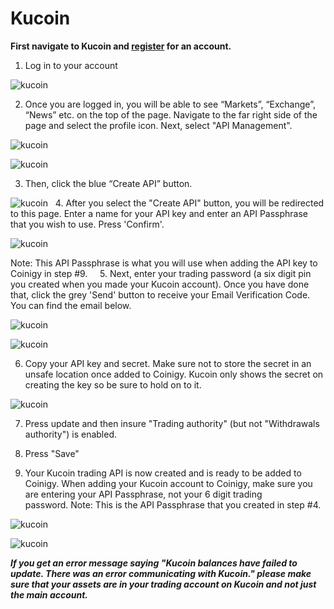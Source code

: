# Kucoin

**First navigate to Kucoin and [register](https://www.kucoin.com/#/signup) for an account.**

1. Log in to your account

![kucoin](/img/api-document/kucoin-login.png)

2. Once you are logged in, you will be able to see “Markets”, “Exchange”, “News” etc. on the top of the page. Navigate to the far right side of the page and select the profile icon. Next, select "API Management".

![kucoin](/img/api-document/kucoin-profile.png)

![kucoin](/img/api-document/kucoin-apimanagement.png)


3. Then, click the blue “Create API” button.

![kucoin](/img/api-document/kucoin-createapi.png)
 
4. After you select the "Create API" button, you will be redirected to this page. Enter a name for your API key and enter an API Passphrase that you wish to use. Press 'Confirm'. 

![kucoin](/img/api-document/kucoin-confirm.png)

Note: This API Passphrase is what you will use when adding the API key to Coinigy in step #9.
 
 
5. Next, enter your trading password (a six digit pin you created when you made your Kucoin account). Once you have done that, click the grey 'Send' button to receive your Email Verification Code. You can find the email below.

![kucoin](/img/api-document/kucoin-security.png)

![kucoin](/img/api-document/kucoin-verification.png)


6. Copy your API key and secret. Make sure not to store the secret in an unsafe location once added to Coinigy. Kucoin only shows the secret on creating the key so be sure to hold on to it.

![kucoin](/img/api-document/kucoin-apikey.png)

7. Press update and then insure "Trading authority" (but not "Withdrawals authority") is enabled.

8. Press "Save"

9. Your Kucoin trading API is now created and is ready to be added to Coinigy. When adding your Kucoin account to Coinigy, make sure you are entering your API Passphrase, not your 6 digit trading password. Note: This is the API Passphrase that you created in step #4.

![kucoin](/img/api-document/kucoin-apiphrase.png)

![kucoin](/img/api-document/kucoin-error.png)

***If you get an error message saying "Kucoin balances have failed to update. There was an error communicating with Kucoin." please make sure that your assets are in your trading account on Kucoin and not just the main account.***
